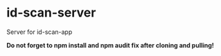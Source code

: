 # id-scan-server
Server for id-scan-app

**Do not forget to npm install and npm audit fix after cloning and pulling!**
